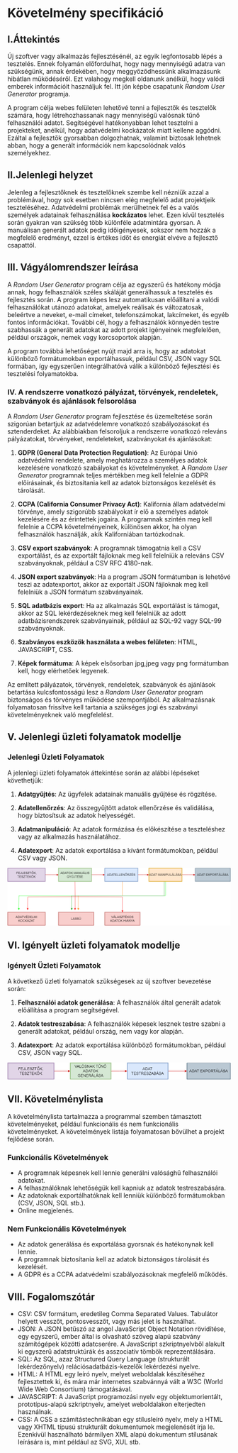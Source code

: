 # Követelmény specifikáció

## I.Áttekintés

Új szoftver vagy alkalmazás fejlesztésénél, az egyik legfontosabb lépés a tesztelés. Ennek folyamán előfordulhat, hogy nagy mennyiségű adatra van szükségünk, annak érdekében, hogy meggyőződhessünk alkalmazásunk hibátlan működéséről. Ezt valahogy megkell oldanunk anélkül, hogy valódi emberek információit használjuk fel. Itt jön képbe csapatunk _Random User Generator_ programja.

A program célja webes felületen lehetővé tenni a fejlesztők és tesztelők számára, hogy létrehozhassanak nagy mennyiségű valósnak tűnő felhasználói adatot. Segítségével hatékonyabban lehet tesztelni a projekteket, anélkül, hogy adatvédelmi kockázatok miatt kellene aggódni. Ezáltal a fejlesztők gyorsabban dolgozhatnak, valamint biztosak lehetnek abban, hogy a generált információk nem kapcsolódnak valós személyekhez.

## II.Jelenlegi helyzet

Jelenleg a fejlesztőknek és tesztelőknek szembe kell nézniük azzal a problémával, hogy sok esetben nincsen elég megfelelő adat projektjeik teszteléséhez. Adatvédelmi problémák merülhetnek fel és a valós személyek adatainak felhasználása **kockázatos** lehet. Ezen kívül tesztelés során gyakran van szükség több különféle adatmintára gyorsan. A manuálisan generált adatok pedig időigényesek, sokszor nem hozzák a megfelelő eredményt, ezzel is értékes időt és energiát elvéve a fejlesztő csapattól.

## III. Vágyálomrendszer leírása

A _Random User Generator_ program célja az egyszerű és hatékony módja annak, hogy felhasználók széles skáláját generálhassuk a tesztelés és fejlesztés során. A program képes lesz automatikusan előállítani a valódi felhasználókat utánozó adatokat, amelyek reálisak és változatosak, beleértve a neveket, e-mail címeket, telefonszámokat, lakcímeket, és egyéb fontos információkat. További cél, hogy a felhasználók könnyedén testre szabhassák a generált adatokat az adott projekt igényeinek megfelelően, például országok, nemek vagy korcsoportok alapján.

A program továbbá lehetőséget nyújt majd arra is, hogy az adatokat különböző formátumokban exportálhassuk, például CSV, JSON vagy SQL formában, így egyszerűen integrálhatóvá válik a különböző fejlesztési és tesztelési folyamatokba.

### IV. A rendszerre vonatkozó pályázat, törvények, rendeletek, szabványok és ajánlások felsorolása

A _Random User Generator_ program fejlesztése és üzemeltetése során szigorúan betartjuk az adatvédelemre vonatkozó szabályozásokat és sztenderdeket. Az alábbiakban felsoroljuk a rendszerre vonatkozó releváns pályázatokat, törvényeket, rendeleteket, szabványokat és ajánlásokat:

1. **GDPR (General Data Protection Regulation)**: Az Európai Unió adatvédelmi rendelete, amely meghatározza a személyes adatok kezelésére vonatkozó szabályokat és követelményeket. A _Random User Generator_ programnak teljes mértékben meg kell felelnie a GDPR előírásainak, és biztosítania kell az adatok biztonságos kezelését és tárolását.

2. **CCPA (California Consumer Privacy Act)**: Kalifornia állam adatvédelmi törvénye, amely szigorúbb szabályokat ír elő a személyes adatok kezelésére és az érintettek jogaira. A programnak szintén meg kell felelnie a CCPA követelményeinek, különösen akkor, ha olyan felhasználók használják, akik Kaliforniában tartózkodnak.

3. **CSV export szabványok**: A programnak támogatnia kell a CSV exportálást, és az exportált fájloknak meg kell felelniük a releváns CSV szabványoknak, például a CSV RFC 4180-nak.

4. **JSON export szabványok**: Ha a program JSON formátumban is lehetővé teszi az adatexportot, akkor az exportált JSON fájloknak meg kell felelniük a JSON formátum szabványainak.

5. **SQL adatbázis export**: Ha az alkalmazás SQL exportálást is támogat, akkor az SQL lekérdezéseknek meg kell felelniük az adott adatbázisrendszerek szabványainak, például az SQL-92 vagy SQL-99 szabványoknak.

6. **Szabványos eszközök használata a webes felületen**: HTML, JAVASCRIPT, CSS.

7. **Képek formátuma**: A képek elsősorban jpg,jpeg vagy png formátumban kell, hogy elérhetőek legyenek.

Az említett pályázatok, törvények, rendeletek, szabványok és ajánlások betartása kulcsfontosságú lesz a _Random User Generator_ program biztonságos és törvényes működése szempontjából. Az alkalmazásnak folyamatosan frissítve kell tartania a szükséges jogi és szabványi követelményeknek való megfelelést.

## V. Jelenlegi üzleti folyamatok modellje

### Jelenlegi Üzleti Folyamatok

A jelenlegi üzleti folyamatok áttekintése során az alábbi lépéseket követhetjük:

1. **Adatgyűjtés**: Az ügyfelek adatainak manuális gyűjtése és rögzítése.

2. **Adatellenőrzés**: Az összegyűjtött adatok ellenőrzése és validálása, hogy biztosítsuk az adatok helyességét.

3. **Adatmanipuláció**: Az adatok formázása és előkészítése a teszteléshez vagy az alkalmazás használatához.

4. **Adatexport**: Az adatok exportálása a kívánt formátumokban, például CSV vagy JSON.

![Jelenlegi üzleti folyamatok modellje](/Abrak/jelenlegi_helyzet.drawio.png)

## VI. Igényelt üzleti folyamatok modellje

### Igényelt Üzleti Folyamatok

A következő üzleti folyamatok szükségesek az új szoftver bevezetése során:

1. **Felhasználói adatok generálása**: A felhasználók által generált adatok előállítása a program segítségével.

2. **Adatok testreszabása**: A felhasználók képesek lesznek testre szabni a generált adatokat, például ország, nem vagy kor alapján.

3. **Adatexport**: Az adatok exportálása különböző formátumokban, például CSV, JSON vagy SQL.

![Igényelt üzleti folyamatok modellje](/Abrak/igenyelt.drawio.png)

## VII. Követelménylista

A követelménylista tartalmazza a programmal szemben támasztott követelményeket, például funkcionális és nem funkcionális követelményeket. A követelmények listája folyamatosan bővülhet a projekt fejlődése során.

### Funkcionális Követelmények

- A programnak képesnek kell lennie generálni valósághű felhasználói adatokat.
- A felhasználóknak lehetőségük kell kapniuk az adatok testreszabására.
- Az adatoknak exportálhatóknak kell lenniük különböző formátumokban (CSV, JSON, SQL stb.).
- Online megjelenés.

### Nem Funkcionális Követelmények

- Az adatok generálása és exportálása gyorsnak és hatékonynak kell lennie.
- A programnak biztosítania kell az adatok biztonságos tárolását és kezelését.
- A GDPR és a CCPA adatvédelmi szabályozásoknak megfelelő működés.

## VIII. Fogalomszótár

- CSV: CSV formátum, eredetileg Comma Separated Values. Tabulátor helyett vesszőt, pontosvesszőt, vagy más jelet is használhat.
- JSON: A JSON betűszó az angol JavaScript Object Notation rövidítése, egy egyszerű, ember által is olvasható szöveg alapú szabvány számítógépek közötti adatcserére. A JavaScript szkriptnyelvből alakult ki egyszerű adatstruktúrák és asszociatív tömbök reprezentálására.
- SQL: Az SQL, azaz Structured Query Language (strukturált lekérdezőnyelv) relációsadatbázis-kezelők lekérdezési nyelve.
- HTML: A HTML egy leíró nyelv, melyet weboldalak készítéséhez fejlesztettek ki, és mára már internetes szabvánnyá vált a W3C (World Wide Web Consortium) támogatásával.
- JAVASCRIPT: A JavaScript programozási nyelv egy objektumorientált, prototípus-alapú szkriptnyelv, amelyet weboldalakon elterjedten használnak.
- CSS: A CSS a számítástechnikában egy stílusleíró nyelv, mely a HTML vagy XHTML típusú strukturált dokumentumok megjelenését írja le. Ezenkívül használható bármilyen XML alapú dokumentum stílusának leírására is, mint például az SVG, XUL stb.
